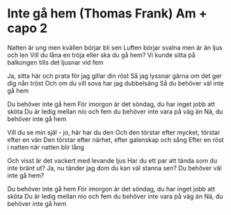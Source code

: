 # Inte gå hem (Thomas Frank) Am + capo 2

Natten är ung men kvällen börjar bli sen
Luften börjar svalna men är än ljus och len
Vill du låna en tröja eller ska du gå hem?
Vi kunde sitta på balkongen tills det ljusnar vid fem

Ja, sitta här och prata för jag gillar din röst
Så jag lyssnar gärna om det ger dig nån tröst
Och om du vill sova har jag dubbelsäng
Så du behöver väl inte gå hem

Du behöver inte gå hem
För imorgon är det söndag, 
du har inget jobb att sköta
Du är ledig mellan nio och fem
du behöver inte vara på väg än
Nä, du behöver inte gå hem

Vill du se min själ - jo, här har du den
Och den törstar efter mycket, törstar efter en vän
Den törstar efter närhet, efter galenskap och sång
Efter en röst i natten när natten blir lång

Och visst är det vackert med levande ljus
Har du ett par att tända som du inte bränt ut?
Ja, nu tänder jag dom du kan väl stanna sen?
Du behöver väl inte gå hem?

Du behöver inte gå hem
För imorgon är det söndag, 
du har inget jobb att sköta
Du är ledig mellan nio och fem
du behöver inte vara på väg än
Nä, du behöver inte gå hem
